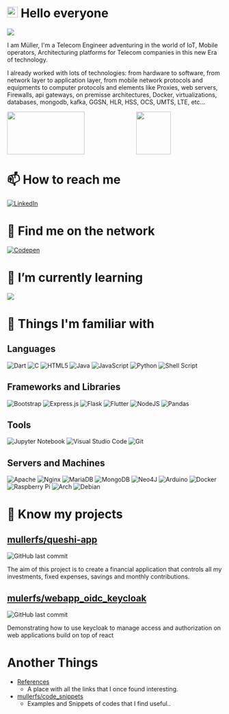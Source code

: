 


# <img src="https://media.giphy.com/media/hvRJCLFzcasrR4ia7z/giphy.gif" width="25px"> Hello everyone </h2>

![](https://komarev.com/ghpvc/?username=mullerfs&color=green)

I am Müller, I'm a Telecom Engineer adventuring in the world of IoT, Mobile operators, Architecturing platforms for Telecom companies in this new Era of technology.

I already worked with lots of technologies: from hardware to software, from network layer to application layer, from mobile network protocols and equipments to computer protocols and elements  like Proxies, web servers, Firewalls, api gateways, on premisse architectures, Docker, virtualizations, databases, mongodb, kafka, GGSN, HLR, HSS, OCS, UMTS, LTE, etc...

<div>
<img src="https://github-readme-stats.vercel.app/api?username=mullerfs&show_icons=true&theme=vue&include_all_commits=true" width="60%" height="100px"><img src="https://github-readme-stats.vercel.app/api/top-langs/?username=mullerfs&layout=compact&theme=vue&langs_count=10" width="40%" height="100px">
</div>

# 📫 How to reach me

<a href="https://www.linkedin.com/in/mullerfs/"><img alt="LinkedIn" src="https://img.shields.io/badge/Linkedin-mullerfs-blue.svg?style=for-the-badge&logo=linkedin&logoColor=white"/></a>

# 👀 Find me on the network

<a href="https://codepen.io/mullerfs"><img alt="Codepen" src="https://img.shields.io/badge/Codepen-mullerfs-purple.svg?style=for-the-badge&logo=codepen&logoColor=white"/></a>

#  🌱 I’m currently learning

![](https://img.shields.io/badge/Flutter-%2302569B.svg?style=for-the-badge&logo=Flutter&logoColor=white)

# 💪 Things I'm familiar with
## Languages
![Dart](https://img.shields.io/badge/dart-%230175C2.svg?style=for-the-badge&logo=dart&logoColor=white)
![C](https://img.shields.io/badge/c-%2300599C.svg?style=for-the-badge&logo=c&logoColor=white)
![HTML5](https://img.shields.io/badge/html5-%23E34F26.svg?style=for-the-badge&logo=html5&logoColor=white)
![Java](https://img.shields.io/badge/java-%23ED8B00.svg?style=for-the-badge&logo=java&logoColor=white)
![JavaScript](https://img.shields.io/badge/javascript-%23323330.svg?style=for-the-badge&logo=javascript&logoColor=%23F7DF1E)
![Python](https://img.shields.io/badge/python-3670A0?style=for-the-badge&logo=python&logoColor=ffdd54)
![Shell Script](https://img.shields.io/badge/shell_script-%23121011.svg?style=for-the-badge&logo=gnu-bash&logoColor=white)

## Frameworks and Libraries
![Bootstrap](https://img.shields.io/badge/bootstrap-%23563D7C.svg?style=for-the-badge&logo=bootstrap&logoColor=white)
![Express.js](https://img.shields.io/badge/express.js-%23404d59.svg?style=for-the-badge&logo=express&logoColor=%2361DAFB)
![Flask](https://img.shields.io/badge/flask-%23000.svg?style=for-the-badge&logo=flask&logoColor=white)
![Flutter](https://img.shields.io/badge/Flutter-%2302569B.svg?style=for-the-badge&logo=Flutter&logoColor=white)
![NodeJS](https://img.shields.io/badge/node.js-%2343853D.svg?style=for-the-badge&logo=node.js&logoColor=white)
![Pandas](https://img.shields.io/badge/pandas-%23150458.svg?style=for-the-badge&logo=pandas&logoColor=white)


## Tools
![Jupyter Notebook](https://img.shields.io/badge/jupyter-%23FA0F00.svg?style=for-the-badge&logo=jupyter&logoColor=white)
![Visual Studio Code](https://img.shields.io/badge/VisualStudioCode-0078d7.svg?style=for-the-badge&logo=visual-studio-code&logoColor=white)
![Git](https://img.shields.io/badge/git-%23F05033.svg?style=for-the-badge&logo=git&logoColor=white)

## Servers and Machines
![Apache](https://img.shields.io/badge/apache-%23D42029.svg?style=for-the-badge&logo=apache&logoColor=white)
![Nginx](https://img.shields.io/badge/nginx-%23009639.svg?style=for-the-badge&logo=nginx&logoColor=white)
![MariaDB](https://img.shields.io/badge/MariaDB-003545?style=for-the-badge&logo=mariadb&logoColor=white)
![MongoDB](https://img.shields.io/badge/MongoDB-%234ea94b.svg?style=for-the-badge&logo=mongodb&logoColor=white)
![Neo4J](https://img.shields.io/badge/Neo4j-008CC1?style=for-the-badge&logo=neo4j&logoColor=white)
![Arduino](https://img.shields.io/badge/-Arduino-00979D?style=for-the-badge&logo=Arduino&logoColor=white)
![Docker](https://img.shields.io/badge/docker-%230db7ed.svg?style=for-the-badge&logo=docker&logoColor=white)
![Raspberry Pi](https://img.shields.io/badge/-RaspberryPi-C51A4A?style=for-the-badge&logo=Raspberry-Pi)
![Arch](https://img.shields.io/badge/Arch%20Linux-1793D1?logo=arch-linux&logoColor=fff&style=for-the-badge)
![Debian](https://img.shields.io/badge/Debian-D70A53?style=for-the-badge&logo=debian&logoColor=white)




# 🔨 Know my projects
## [mullerfs/queshi-app](https://github.com/mullerfs/queshi-app) 
![GitHub last commit](https://img.shields.io/github/last-commit/mullerfs/queshi-app?style=flat-square)

The aim of this project is to create a financial application that controls all my investments, fixed expenses, savings and monthly contributions.

## [mulerfs/webapp_oidc_keycloak](https://github.com/mullerfs/webapp_oidc_keycloak)
![GitHub last commit](https://img.shields.io/github/last-commit/mullerfs/webapp_oidc_keycloak?style=flat-square)

Demonstrating how to use keycloak to manage access and authorization on web applications build on top of react


# Another Things
- [References](References.md)
  - A place with all the links that I once found interesting.
- [mullerfs/code_snippets](https://github.com/mullerfs/code_snippets) 
  - Examples and Snippets of codes that I find useful.. 